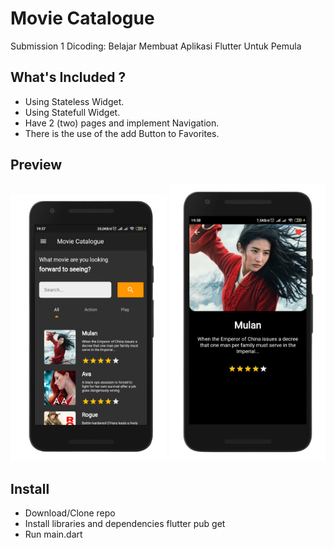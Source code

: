 # Movie Catalogue

Submission 1 Dicoding: Belajar Membuat Aplikasi Flutter Untuk Pemula

## What's Included ?

- Using Stateless Widget.
- Using Statefull Widget.
- Have 2 (two) pages and implement Navigation.
- There is the use of the add Button to Favorites.

## Preview

<p align="left"> 
<img src="https://github.com/ahmadfajri/MovieCatalogueFlutter/blob/master/images/preview/preview_home.png" width="250"> <img src="https://github.com/ahmadfajri/MovieCatalogueFlutter/blob/master/images/preview/preview_detail.png" width="250">

## Install

- Download/Clone repo
- Install libraries and dependencies flutter pub get
- Run main.dart

